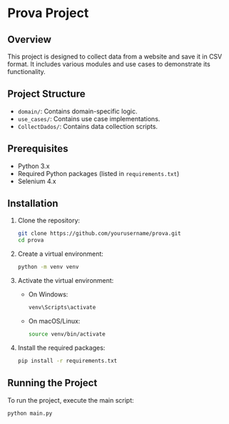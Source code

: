 # Prova Project

## Overview
This project is designed to collect data from a website and save it in CSV format. It includes various modules and use cases to demonstrate its functionality.

## Project Structure
- `domain/`: Contains domain-specific logic.
- `use_cases/`: Contains use case implementations.
- `CollectDados/`: Contains data collection scripts.

## Prerequisites
- Python 3.x
- Required Python packages (listed in `requirements.txt`)
- Selenium 4.x

## Installation
1. Clone the repository:
    ```sh
    git clone https://github.com/yourusername/prova.git
    cd prova
    ```

2. Create a virtual environment:
    ```sh
    python -m venv venv
    ```

3. Activate the virtual environment:
    - On Windows:
        ```sh
        venv\Scripts\activate
        ```
    - On macOS/Linux:
        ```sh
        source venv/bin/activate
        ```

4. Install the required packages:
    ```sh
    pip install -r requirements.txt
    ```

## Running the Project
To run the project, execute the main script:
```sh
python main.py
```

